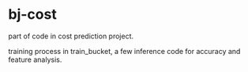 # bj-cost
part of code in cost prediction project.

training process in train_bucket, a few inference code for accuracy and feature analysis.
